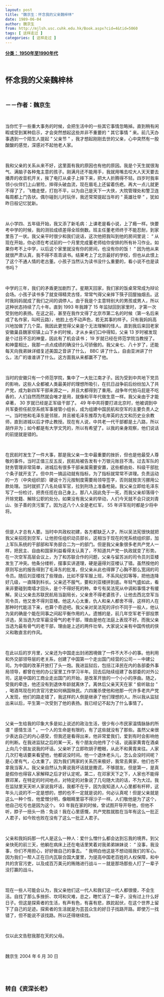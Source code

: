 ```yaml
---
layout: post
title: "魏京生：怀念我的父亲魏梓林"
date: 1989-06-04
author: 魏京生
from: http://mjlsh.usc.cuhk.edu.hk/Book.aspx?cid=4&tid=5060
tags: [ 这样走过 ]
categories: [ 这样走过 ]
---
```


<div style="margin: 15px 10px 10px 0px;">
 <div>
  <span id="ctl00_ContentPlaceHolder1_chapter1_SubjectLabel" style="font-weight:bold;text-decoration:underline;">
   分类： 1950年至1990年代
  </span>
 </div>
 <p class="p1">
  <b>
   <font size="5">
    <span class="s1">
    </span>
    <br/>
   </font>
  </b>
 </p>
 <p class="p2">
  <span class="s1">
   <b>
    <font size="5">
     怀念我的父亲魏梓林
    </font>
   </b>
  </span>
 </p>
 <p class="p1">
  <b>
   <font size="4">
    <span class="s1">
    </span>
    <br/>
   </font>
  </b>
 </p>
 <p class="p2">
  <span class="s1">
   <b>
    <font size="4">
     －－作者：魏京生
    </font>
   </b>
  </span>
 </p>
 <p class="p1">
  <span class="s1">
  </span>
  <br/>
 </p>
 <p class="p2">
  <span class="s1">
   当你忙于一些重大事务的时候，会把生活中的一些其它事情忽略掉。直到稍有闲暇或受到某种启示，才会突然想起这些并非不重要的
  </span>
  <span class="s2">
   “
  </span>
  <span class="s1">
   其它事情
  </span>
  <span class="s2">
   ”
  </span>
  <span class="s1">
   来。前几天办事遇到一个陌生人提起
  </span>
  <span class="s2">
   “
  </span>
  <span class="s1">
   父亲节
  </span>
  <span class="s2">
   ”
  </span>
  <span class="s1">
   ，我才想起刚刚去世的父亲，心中突然有一股酸酸的感觉，深感对不起他老人家。
  </span>
 </p>
 <p class="p1">
  <span class="s1">
  </span>
  <br/>
 </p>
 <p class="p2">
  <span class="s1">
   我和父亲的关系从来不好，这里面有我的原因也有他的原因。我是个天生就很淘气、满脑子各种鬼主意的孩子。刚满月还不能用手，我就用嘴去咬大人天天要去播弄的收音机开关，挨了电打从桌子上摔下来，把大人折腾得不轻。四岁时我率领小伙伴们上山冒险，摔得头破血流，现在眉毛上还留着伤疤。再大一点儿就更不得了了，飞檐走壁，打抱不平，以为自己是天下一大侠，大院管理处和警卫连每周都上门告状。偶尔碰到儿时玩伴，我还常常提起当年的
  </span>
  <span class="s2">
   “
  </span>
  <span class="s1">
   英雄壮举
  </span>
  <span class="s2">
   ”
  </span>
  <span class="s1">
   ，犹如昨日般记忆犹新。
  </span>
 </p>
 <p class="p1">
  <span class="s1">
  </span>
  <br/>
 </p>
 <p class="p2">
  <span class="s1">
   从小学四、五年级开始，我又添了新毛病：上课老是看小说，上了瘾一样。快要考中学的时候，我的测验成绩差得全班倒数。班主任董老师终于不能忍耐，到家里告了一状。我父亲平时很少和我们说话，这次他把我叫到他的房间里说：
  </span>
  <span class="s2">
   “
  </span>
  <span class="s1">
   从现在开始，你必须在考试前的一个月里完成董老师给你安排的所有补习作业。如果你考不上中学，以后这个家里就没有你的房间，也没有你的饭！
  </span>
  <span class="s2">
   ”
  </span>
  <span class="s1">
   因为他从来就很严肃认真，我不得不乖乖读书。结果考上了北京最好的学校，但也从此恨上了这个不通人情的老古董。小孩子当然认为读书没什么重要的，看小说不也是读书吗？
  </span>
 </p>
 <p class="p1">
  <span class="s1">
  </span>
  <br/>
 </p>
 <p class="p2">
  <span class="s1">
   中学的三年，我们的矛盾更加剧烈了。星期天回家，我们家的饭桌常常成为辩论会场。小孩子读书多了就变得精灵古怪，常常气得父亲摔下筷子回屋抽烟去。这时我妈妈就成了我们之间的调停人。由于我是个主意特别大的男孩或男人，所以这种状态持续了几十年。直到
  </span>
  <span class="s2">
   1993
  </span>
  <span class="s1">
   年我蹲了
  </span>
  <span class="s2">
   15
  </span>
  <span class="s1">
   年监狱回到家里时，才第一次受到他的表扬。在这之前，甚至在我作文得了北京市第二名的时候（第一名后来成了名作家，叫柯云路），他脸上也不动声色，若无其事的样子。只有我妈妈高兴地加做了几个菜。我因此更觉得父亲是个无法理解的怪人。直到我后来回老家安徽巢县魏家坝镇上山下乡的时候，才从乡亲们口中得知，父亲
  </span>
  <span class="s2">
   13
  </span>
  <span class="s1">
   岁时被发现是个过目不忘的神童，因此有了机会读书；
  </span>
  <span class="s2">
   19
  </span>
  <span class="s1">
   岁就已经在师范学院当教授了。和神童相比，我那一点点成绩的确没什么可骄傲的。我父亲七、八十岁了，还能每天向我弟妹详细复述美国之音讲了什么，
  </span>
  <span class="s2">
   BBC
  </span>
  <span class="s1">
   讲了什么，自由亚洲讲了什么，法广的谁谁讲了什么。这方面我从来都赢不了他。
  </span>
 </p>
 <p class="p1">
  <span class="s1">
  </span>
  <br/>
 </p>
 <p class="p2">
  <span class="s1">
   当时的安徽只有一个师范学院，集中了一大批江南才子。因为受到中共地下党员的影响，这些人全都被人类最美好的理想所吸引，在抗日战争前后纷纷加入了共产党，成为新四军干部来源之一，并且大都得到了重用。战争年代拍马屁是不吃香的，人们自然而然就会唯才是用，就像和平年代做生意一样。我父亲由于才能卓著，
  </span>
  <span class="s2">
   30
  </span>
  <span class="s1">
   岁就已经是正军级干部了。
  </span>
  <span class="s2">
   49
  </span>
  <span class="s1">
   年中共将要打进北京时，他被调到中共军委担任航空系统军事接管小组长，成为组建中国民航和空军的主要负责人之一。当时他和毛泽东是邻居，并且被毛泽东推荐为毛岸英的古文和历史业余教师，直到进城以后才停止教授。现在有人说，中共老一代干部都是土八路，所以胡作非为；如今都是有大学文凭的，所以有希望了。以我的亲身观察，他们说话的前提就是错的。
  </span>
 </p>
 <p class="p1">
  <span class="s1">
  </span>
  <br/>
 </p>
 <p class="p2">
  <span class="s1">
   在民航时发生了一件大事，那是我父亲一生中最重要的挫折，但也是他最受人尊敬的事件。当时正值三反五反，民航局被告发有十万银元账目不清。过去军队的财务管理非常简单，进城后有很多干部亲属需要安置，这些都由处、科级干部批个条子就开支了。但中共一搞运动就有指标，为了指标就常常不讲理。负责运动的一方（中央组织部）硬说十万元按制度需要局领导签字，否则就按贪污挪用公款处理。当时就抓了八名处级军官，拉到刑场上准备枪毙。我父亲立即给毛泽东写了一份检讨，把责任揽在自己身上。那八人因此免于一死，而我父亲却落得个开除党籍、解除公职的处分。如果没有我父亲的举动，人们今天就不会只说刘青山、张子善的贪污案了。因为这八个人全是老红军，
  </span>
  <span class="s2">
   55
  </span>
  <span class="s1">
   年评军衔时都是少将中将。
  </span>
 </p>
 <p class="p1">
  <span class="s1">
  </span>
  <br/>
 </p>
 <p class="p2">
  <span class="s1">
   但是人才总有人要。当时中共政权初建，各方都缺乏人才。所以吴法宪很快就把我父亲招揽到空军，让他担任组织动员部长，这相当于现在的党系统组织部，加上军队系统的干部部和军务部合二为一的部门。但是我父亲象很多老共产党人一样，把民主、自由和国家利益看得太认真了，不知道共产党一执政就变了形势。在一次空军高层会议上，为了和苏联合作的问题，父亲与留苏派的司令员刘亚楼发生了冲突。他条分缕析，摆事实讲道理，硬是逼得刘亚楼认了错。虽然按他的原则写出的报告得到了毛泽东的批准，但父亲从此也得罪了心胸不那么宽阔的司令员。随后刘亚楼找了些理由，比如不穿军服上班，不系风纪扣等等，把他连降好几级，一直降到科长。父亲还不服气，要和刘亚楼拼到底。年轻气盛如此，看来非要碰到南墙才回头，是个不得好死的种。幸亏有吴法宪从中调和事情才有缓解。吴让父亲去苏联民航局当副局长，父亲舍不得老婆孩子，让他去西北空军当司令员，他又舍不得刘亚楼。他这人心太重，仇人和亲人都舍不得，这样的人在那种时代能活下来，也算个奇迹吧。我父亲对吴法宪的评价不同于一般人，他认为吴的确是个能在同事之间起平衡作用的人。遗憾的是，前几年空军老干部投票评选，吴当选为空军最没骨气的老干部，理由是他在法庭上表现不好。而我父亲当选为最有骨气的老干部，理由是上述的两件壮举。大家说父亲有中国传统的侠义和敢直言的作风。
  </span>
 </p>
 <p class="p1">
  <span class="s1">
  </span>
  <br/>
 </p>
 <p class="p2">
  <span class="s1">
   在此以后的岁月里，父亲还为中国走出封闭困境做了一件不大不小的事。他利用和外交部领导层的老关系，创建了中国第一个走出国门经营的公司－－中建公司。为中国的改革开放打了头一炮。我进监狱后，包括江泽民在内的各部委外事局领导，都曾在他的办公室里工作学习半年。回去后陆续组建了各部委的对外公司，这是中国的工商业走出国门的开始，是改革开放的一个小小的序曲。随之，受我的牵连，他还没有到退休年龄就离休了。离休后父亲天天在家
  </span>
  <span class="s2">
   “
  </span>
  <span class="s1">
   偷听敌台
  </span>
  <span class="s2">
   ”
  </span>
  <span class="s1">
   ，喝酒骂现在的贪官污吏如何祸国殃民。六四屠杀使他和他那一代许多老共产党人发现，他们的路走错了，我这样的人倒是继承了他们理想的人。所以我从监狱出来以后，平生第一次受到了他的表扬。我已经记不起为了什么事情了。
  </span>
 </p>
 <p class="p1">
  <span class="s1">
  </span>
  <br/>
 </p>
 <p class="p2">
  <span class="s1">
   父亲一生给我的印象大多是如上说述的政治生活，很少有小市民家温情脉脉的所谓
  </span>
  <span class="s2">
   “
  </span>
  <span class="s1">
   感情生活
  </span>
  <span class="s2">
   ”
  </span>
  <span class="s1">
   。一个人的生命是有限的，有了这些就没有了那些。虽然父亲很少表达自己的内心感受，但我还是看得出来，他非常爱我们，爱到有时会影响他的判断。在我进监狱之后的某一天，有个朋友向他传了个话，说画家黄胄在酒桌上向几个朋友说我的坏话。父亲听了立即吹胡子瞪眼，从此不和黄胄来往。人家几次打电话要来看望他，他都说没时间。他一个退休老头儿，怎么会没时间呢？是心里有气，心太重了。因为我们两家的关系历来极好，我常去黄家，他们也不拿我当客人。我父亲自然认为黄说我坏话就是撒谎，不够朋友。但是第一，是真是假你也得容人家解释之后才好认定呢。第二，在邓家天下之下，人家也不能得罪邓某，在特定的时间地点，对特定的对象说了几句随大流的话，不为大过。我在监狱里天天听人家说我坏话，我都不在乎，因为我知道人人心里都有杆秤，这年头儿说的不一定是想的，想的也不一定就是说的，何必认真呢！但是父亲就是这么一种个性，他爱憎分明，像眼睛里容不得沙子一样。人们敬他是为了这个，他自己吃亏也是因为这个。
  </span>
  <span class="s2">
   93
  </span>
  <span class="s1">
   年我在家的时候，曾试图开导开导他，但他不听，脖子一扭头一扬：免谈！我在心里感慨，共产党胜就胜在当年有这么一批正人君子，如今败也败在没有了这么一批正人君子。
  </span>
 </p>
 <p class="p1">
  <span class="s1">
  </span>
  <br/>
 </p>
 <p class="p2">
  <span class="s1">
   父亲和我妈妈那一代人是这么一种人：爱什么憎什么都会达到忘我的境界。到父亲快死的前三天，他躺在病床上还在电话里笑着对我弟弟妹妹说：
  </span>
  <span class="s2">
   “
  </span>
  <span class="s1">
   没事，我没事，你们不用担心，好好做自己的事去。
  </span>
  <span class="s2">
   ”
  </span>
  <span class="s1">
   我明白他这是不想动摇我们的军心。因为我们一帮人正在日内瓦联合国大厦里，为提高中国老百姓的人权保障，和中共的贪官污吏，以及成百万美元的贿赂进行战斗－－就是那场那些人打了一辈子没打赢的战斗。
  </span>
 </p>
 <p class="p1">
  <span class="s1">
  </span>
  <br/>
 </p>
 <p class="p2">
  <span class="s1">
   现在一些人可能会认为，我父亲他们这一代人和我们这一代人都很傻，不会生活。自找了那么多挫折、坎坷和灾难，总之，瞎忙活了一辈子，没有过上什么好日子。但这是探索者的生活，有声有色，有喜有悲，跌跎起伏，在这个世界上留下了自己的足迹。探索者的生活就是为芸芸众生的好日子找路开路。即使万一找错了，但不能说不该找路。所以还得继续找。
  </span>
 </p>
 <p class="p1">
  <span class="s1">
  </span>
  <br/>
 </p>
 <p class="p2">
  <span class="s1">
   仅以此文告慰我那在天的父母。
  </span>
 </p>
 <p class="p1">
  <span class="s1">
  </span>
  <br/>
 </p>
 <p class="p3">
  <span class="s3">
   魏京生
  </span>
  <span class="s1">
   2004
  </span>
  <span class="s3">
   年
  </span>
  <span class="s1">
   6
  </span>
  <span class="s3">
   月
  </span>
  <span class="s1">
   30
  </span>
  <span class="s3">
   日
  </span>
 </p>
 <p class="p1">
  <span class="s1">
  </span>
  <br/>
 </p>
 <p class="p1">
  <b>
   <font size="4">
    <span class="s1">
    </span>
    <br/>
   </font>
  </b>
 </p>
 <p class="p2">
  <span class="s1">
   <b>
    <font size="4">
     转自《资深长老》
    </font>
   </b>
  </span>
 </p>
</div>

